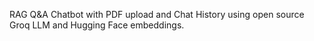 RAG Q&A Chatbot with PDF upload and Chat History using open source Groq LLM and Hugging Face embeddings.
